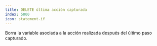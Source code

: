 ```yaml
---
title: DELETE última acción capturada
index: 5000
icon: statement-if
---
```


Borra la variable asociada a la acción realizada después del último paso capturado.
